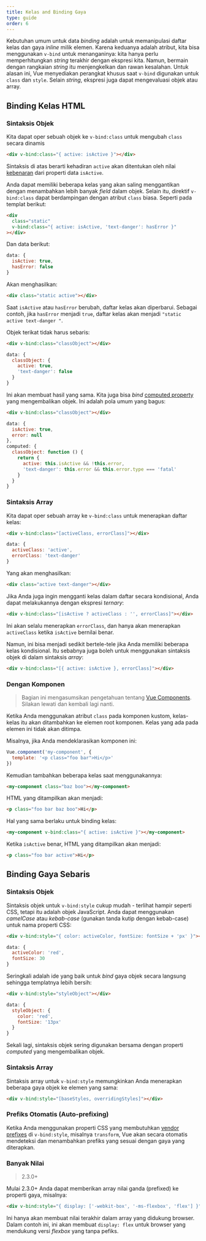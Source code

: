 ```yaml
---
title: Kelas and Binding Gaya
type: guide
order: 6
---
```


Kebutuhan umum untuk data *binding* adalah untuk memanipulasi daftar kelas dan gaya *inline* milik elemen. Karena keduanya adalah atribut, kita bisa menggunakan `v-bind` untuk menanganinya: kita hanya perlu memperhitungkan *string* terakhir dengan ekspresi kita. Namun, bermain dengan rangkaian *string* itu menjengkelkan dan rawan kesalahan. Untuk alasan ini, Vue menyediakan perangkat khusus saat `v-bind` digunakan untuk `class` dan `style`. Selain *string*, ekspresi juga dapat mengevaluasi objek atau array.

## Binding Kelas HTML

### Sintaksis Objek

Kita dapat oper sebuah objek ke `v-bind:class` untuk mengubah `class` secara dinamis

``` html
<div v-bind:class="{ active: isActive }"></div>
```

Sintaksis di atas berarti kehadiran `active` akan ditentukan oleh nilai [kebenaran](https://developer.mozilla.org/en-US/docs/Glossary/Truthy) dari properti data `isActive`.

Anda dapat memiliki beberapa kelas yang akan saling menggantikan dengan menambahkan lebih banyak *field* dalam objek. Selain itu, direktif `v-bind:class` dapat berdampingan dengan atribut `class` biasa. Seperti pada templat berikut:

``` html
<div
  class="static"
  v-bind:class="{ active: isActive, 'text-danger': hasError }"
></div>
```

Dan data berikut:

``` js
data: {
  isActive: true,
  hasError: false
}
```

Akan menghasilkan:

``` html
<div class="static active"></div>
```

Saat `isActive` atau `hasError` berubah, daftar kelas akan diperbarui. Sebagai contoh, jika `hasError` menjadi `true`, daftar kelas akan menjadi `"static active text-danger "`.

Objek terikat tidak harus sebaris:

``` html
<div v-bind:class="classObject"></div>
```
``` js
data: {
  classObject: {
    active: true,
    'text-danger': false
  }
}
```

Ini akan membuat hasil yang sama. Kita juga bisa *bind* [computed property](computed.html) yang mengembalikan objek. Ini adalah pola umum yang bagus:

``` html
<div v-bind:class="classObject"></div>
```
``` js
data: {
  isActive: true,
  error: null
},
computed: {
  classObject: function () {
    return {
      active: this.isActive && !this.error,
      'text-danger': this.error && this.error.type === 'fatal'
    }
  }
}
```

### Sintaksis Array

Kita dapat oper sebuah array ke `v-bind:class` untuk menerapkan daftar kelas:

``` html
<div v-bind:class="[activeClass, errorClass]"></div>
```
``` js
data: {
  activeClass: 'active',
  errorClass: 'text-danger'
}
```

Yang akan menghasilkan:

``` html
<div class="active text-danger"></div>
```

Jika Anda juga ingin mengganti kelas dalam daftar secara kondisional, Anda dapat melakukannya dengan ekspresi *ternary*:

``` html
<div v-bind:class="[isActive ? activeClass : '', errorClass]"></div>
```

Ini akan selalu menerapkan `errorClass`, dan hanya akan menerapkan `activeClass` ketika `isActive` bernilai benar.

Namun, ini bisa menjadi sedikit bertele-tele jika Anda memiliki beberapa kelas kondisional. Itu sebabnya juga boleh untuk menggunakan sintaksis objek di dalam sintaksis *array*:

``` html
<div v-bind:class="[{ active: isActive }, errorClass]"></div>
```

### Dengan Komponen

> Bagian ini mengasumsikan pengetahuan tentang [Vue Components](components.html). Silakan lewati dan kembali lagi nanti.

Ketika Anda menggunakan atribut `class` pada komponen kustom, kelas-kelas itu akan ditambahkan ke elemen root komponen. Kelas yang ada pada elemen ini tidak akan ditimpa.

Misalnya, jika Anda mendeklarasikan komponen ini:

``` js
Vue.component('my-component', {
  template: '<p class="foo bar">Hi</p>'
})
```

Kemudian tambahkan beberapa kelas saat menggunakannya:

``` html
<my-component class="baz boo"></my-component>
```

HTML yang ditampilkan akan menjadi:

``` html
<p class="foo bar baz boo">Hi</p>
```

Hal yang sama berlaku untuk binding kelas:

``` html
<my-component v-bind:class="{ active: isActive }"></my-component>
```

Ketika `isActive` benar, HTML yang ditampilkan akan menjadi:

``` html
<p class="foo bar active">Hi</p>
```

## Binding Gaya Sebaris

### Sintaksis Objek

Sintaksis objek untuk `v-bind:style` cukup mudah - terlihat hampir seperti CSS, tetapi itu adalah objek JavaScript. Anda dapat menggunakan *camelCase* atau *kebab-case* (gunakan tanda kutip dengan kebab-case) untuk nama properti CSS:

``` html
<div v-bind:style="{ color: activeColor, fontSize: fontSize + 'px' }"></div>
```
``` js
data: {
  activeColor: 'red',
  fontSize: 30
}
```

Seringkali adalah ide yang baik untuk *bind* gaya objek secara langsung sehingga templatnya lebih bersih:

``` html
<div v-bind:style="styleObject"></div>
```
``` js
data: {
  styleObject: {
    color: 'red',
    fontSize: '13px'
  }
}
```

Sekali lagi, sintaksis objek sering digunakan bersama dengan properti *computed*  yang mengembalikan objek.

### Sintaksis Array

Sintaksis array untuk `v-bind:style` memungkinkan Anda menerapkan beberapa gaya objek ke elemen yang sama:

``` html
<div v-bind:style="[baseStyles, overridingStyles]"></div>
```

### Prefiks Otomatis (Auto-prefixing)

Ketika Anda menggunakan properti CSS yang membutuhkan [vendor prefixes](https://developer.mozilla.org/en-US/docs/Glossary/Vendor_Prefix) di `v-bind:style`, misalnya `transform`, Vue akan secara otomatis mendeteksi dan menambahkan prefiks yang sesuai dengan gaya yang diterapkan.

### Banyak Nilai

> 2.3.0+

Mulai 2.3.0+ Anda dapat memberikan array nilai ganda (prefixed) ke properti gaya, misalnya:

``` html
<div v-bind:style="{ display: ['-webkit-box', '-ms-flexbox', 'flex'] }"></div>
```

Ini hanya akan membuat nilai terakhir dalam array yang didukung browser. Dalam contoh ini, ini akan membuat `display: flex` untuk browser yang mendukung versi *flexbox* yang tanpa pefiks.

